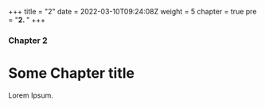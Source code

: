 +++
title = "2"
date = 2022-03-10T09:24:08Z
weight = 5
chapter = true
pre = "<b>2. </b>"
+++

### Chapter 2

# Some Chapter title

Lorem Ipsum.
